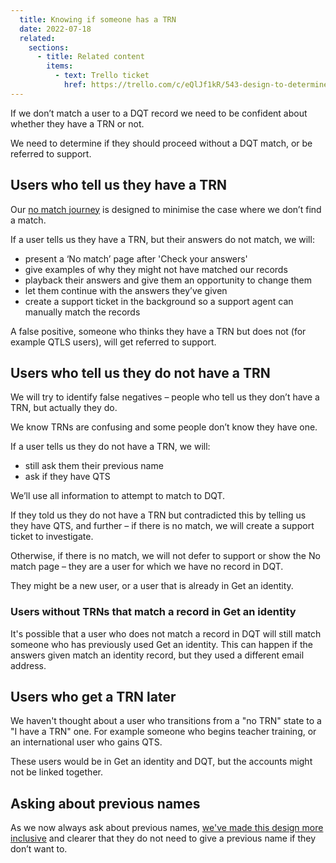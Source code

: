 ```yaml
---
  title: Knowing if someone has a TRN
  date: 2022-07-18
  related:
    sections:
      - title: Related content
        items:
          - text: Trello ticket
            href: https://trello.com/c/eQlJf1kR/543-design-to-determine-whether-users-should-have-a-trn-or-not
---
```


If we don’t match a user to a DQT record we need to be confident about whether they have a TRN or not.

We need to determine if they should proceed without a DQT match, or be referred to support.

## Users who tell us they have a TRN

Our [no match journey](/get-an-identity/no-match-journey/) is designed to minimise the case where we don’t find a match.

If a user tells us they have a TRN, but their answers do not match, we will:

- present a ‘No match’ page after 'Check your answers'
- give examples of why they might not have matched our records
- playback their answers and give them an opportunity to change them
- let them continue with the answers they’ve given
- create a support ticket in the background so a support agent can manually match the records

A false positive, someone who thinks they have a TRN but does not (for example QTLS users), will get referred to support.

## Users who tell us they do not have a&nbsp;TRN

We will try to identify false negatives – people who tell us they don’t have a TRN, but actually they do.

We know TRNs are confusing and some people don’t know they have one.

If a user tells us they do not have a TRN, we will:

- still ask them their previous name
- ask if they have QTS

We’ll use all information to attempt to match to DQT.

If they told us they do not have a TRN but contradicted this by telling us they have QTS, and further – if there is no match, we will create a support ticket to investigate.

Otherwise, if there is no match, we will not defer to support or show the No match page – they are a user for which we have no record in DQT.

They might be a new user, or a user that is already in Get an identity.

### Users without TRNs that match a record in Get an identity

It's possible that a user who does not match a record in DQT will still match someone who has previously used Get an identity. This can happen if the answers given match an identity record, but they used a different email address.

## Users who get a TRN later

We haven't thought about a user who transitions from a "no TRN" state to a "I have a TRN" one. For example someone who begins teacher training, or an international user who gains QTS.

These users would be in Get an identity and DQT, but the accounts might not be linked together.

## Asking about previous names

As we now always ask about previous names, [we've made this design more inclusive](/find-a-lost-trn/previous-name/) and clearer that they do not need to give a previous name if they don’t want to.
